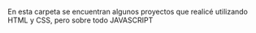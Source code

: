 En esta carpeta se encuentran algunos proyectos que realicé utilizando HTML y CSS, pero sobre todo JAVASCRIPT